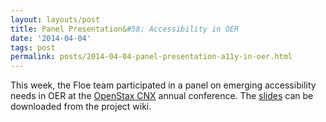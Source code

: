 ```yaml
---
layout: layouts/post
title: Panel Presentation&#58; Accessibility in OER
date: '2014-04-04'
tags: post
permalink: posts/2014-04-04-panel-presentation-a11y-in-oer.html
---
```

<p>This week, the Floe team participated in a panel on emerging accessibility needs in
                    OER at the <a href="https://cnx.org/">OpenStax CNX</a> annual conference.
                    The <a href="http://wiki.fluidproject.org/download/attachments/1707985/Connexions.pdf?version=1&modificationDate=1397054988700&api=v2">slides</a> can be downloaded from the project wiki.
                </p>
    
